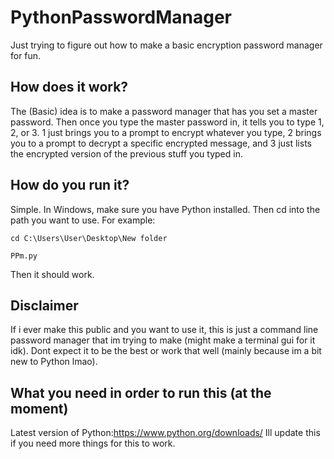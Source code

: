 # PythonPasswordManager
Just trying to figure out how to make a basic encryption password manager for fun.
## How does it work?
The (Basic) idea is to make a password manager that has you set a master password. Then once you type the master password in, it tells you to type 1, 2, or 3. 1 just brings you to a prompt to encrypt whatever you type, 2 brings you to a prompt to decrypt a specific encrypted message, and 3 just lists the encrypted version of the previous stuff you typed in.
## How do you run it?
Simple. In Windows, make sure you have Python installed. Then cd into the path you want to use. For example:

``cd C:\Users\User\Desktop\New folder``

``PPm.py``

Then it should work.

## Disclaimer 
If i ever make this public and you want to use it, this is just a command line password manager that im trying to make (might make a terminal gui for it idk). Dont expect it to be the best or work that well (mainly because im a bit new to Python lmao).

## What you need in order to run this (at the moment)
Latest version of Python:https://www.python.org/downloads/
Ill update this if you need more things for this to work.
